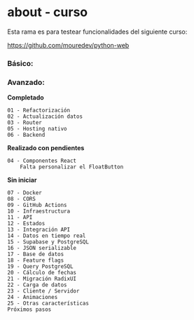 # about - curso

Esta rama es para testear funcionalidades del siguiente curso:  

https://github.com/mouredev/python-web  

### Básico: 

### Avanzado:

**Completado**

    01 - Refactorización 
    02 - Actualización datos
    03 - Router
    05 - Hosting nativo
    06 - Backend



**Realizado con pendientes**

    04 - Componentes React
        Falta personalizar el FloatButton

**Sin iniciar**


    07 - Docker
    08 - CORS
    09 - GitHub Actions
    10 - Infraestructura
    11 - API
    12 - Estados
    13 - Integración API
    14 - Datos en tiempo real
    15 - Supabase y PostgreSQL
    16 - JSON serializable
    17 - Base de datos
    18 - Feature flags
    19 - Query PostgreSQL
    20 - Cálculo de fechas
    21 - Migración RadixUI
    22 - Carga de datos
    23 - Cliente / Servidor
    24 - Animaciones
    25 - Otras características
    Próximos pasos